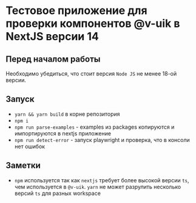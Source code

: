 # Тестовое приложение для проверки компонентов @v-uik в NextJS версии 14

## Перед началом работы

Необходимо убедиться, что стоит версия `Node JS` не менее 18-ой версии.

## Запуск

- `yarn && yarn build` в корне репозитория
- `npm i`
- `npm run parse-examples` - examples из packages копируются и импортируются в nextjs приложение
- `npm run detect-error` - запуск playwright и проверка, что в консоли нет ошибок

## Заметки

- `npm` используется так как `nextjs` требует более высокой версии `ts`, чем используется в `@v-uik`. `yarn` не может разрулить несколько версий `ts` для разных workspace
